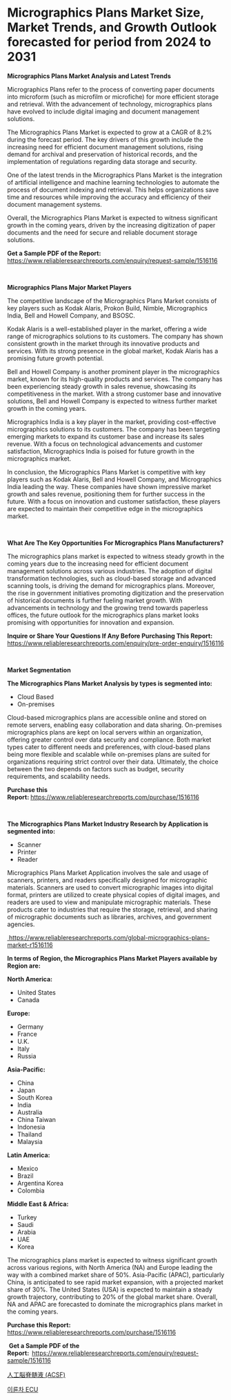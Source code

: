 <p><h1>Micrographics Plans Market Size, Market Trends, and Growth Outlook forecasted for period from 2024 to 2031</h1></p><p><strong>Micrographics Plans Market Analysis and Latest Trends</strong></p>
<p><p>Micrographics Plans refer to the process of converting paper documents into microform (such as microfilm or microfiche) for more efficient storage and retrieval. With the advancement of technology, micrographics plans have evolved to include digital imaging and document management solutions.</p><p>The Micrographics Plans Market is expected to grow at a CAGR of 8.2% during the forecast period. The key drivers of this growth include the increasing need for efficient document management solutions, rising demand for archival and preservation of historical records, and the implementation of regulations regarding data storage and security.</p><p>One of the latest trends in the Micrographics Plans Market is the integration of artificial intelligence and machine learning technologies to automate the process of document indexing and retrieval. This helps organizations save time and resources while improving the accuracy and efficiency of their document management systems.</p><p>Overall, the Micrographics Plans Market is expected to witness significant growth in the coming years, driven by the increasing digitization of paper documents and the need for secure and reliable document storage solutions.</p></p>
<p><strong>Get a Sample PDF of the Report:&nbsp;</strong> <a href="https://www.reliableresearchreports.com/enquiry/request-sample/1516116">https://www.reliableresearchreports.com/enquiry/request-sample/1516116</a></p>
<p>&nbsp;</p>
<p><strong>Micrographics Plans Major Market Players</strong></p>
<p><p>The competitive landscape of the Micrographics Plans Market consists of key players such as Kodak Alaris, Prokon Build, Nimble, Micrographics India, Bell and Howell Company, and BSOSC. </p><p>Kodak Alaris is a well-established player in the market, offering a wide range of micrographics solutions to its customers. The company has shown consistent growth in the market through its innovative products and services. With its strong presence in the global market, Kodak Alaris has a promising future growth potential.</p><p>Bell and Howell Company is another prominent player in the micrographics market, known for its high-quality products and services. The company has been experiencing steady growth in sales revenue, showcasing its competitiveness in the market. With a strong customer base and innovative solutions, Bell and Howell Company is expected to witness further market growth in the coming years.</p><p>Micrographics India is a key player in the market, providing cost-effective micrographics solutions to its customers. The company has been targeting emerging markets to expand its customer base and increase its sales revenue. With a focus on technological advancements and customer satisfaction, Micrographics India is poised for future growth in the micrographics market.</p><p>In conclusion, the Micrographics Plans Market is competitive with key players such as Kodak Alaris, Bell and Howell Company, and Micrographics India leading the way. These companies have shown impressive market growth and sales revenue, positioning them for further success in the future. With a focus on innovation and customer satisfaction, these players are expected to maintain their competitive edge in the micrographics market.</p></p>
<p>&nbsp;</p>
<p><strong>What Are The Key Opportunities For Micrographics Plans Manufacturers?</strong></p>
<p><p>The micrographics plans market is expected to witness steady growth in the coming years due to the increasing need for efficient document management solutions across various industries. The adoption of digital transformation technologies, such as cloud-based storage and advanced scanning tools, is driving the demand for micrographics plans. Moreover, the rise in government initiatives promoting digitization and the preservation of historical documents is further fueling market growth. With advancements in technology and the growing trend towards paperless offices, the future outlook for the micrographics plans market looks promising with opportunities for innovation and expansion.</p></p>
<p><strong>Inquire or Share Your Questions If Any Before Purchasing This Report:</strong> <a href="https://www.reliableresearchreports.com/enquiry/pre-order-enquiry/1516116">https://www.reliableresearchreports.com/enquiry/pre-order-enquiry/1516116</a></p>
<p>&nbsp;</p>
<p><strong>Market Segmentation</strong></p>
<p><strong>The Micrographics Plans Market Analysis by types is segmented into:</strong></p>
<p><ul><li>Cloud Based</li><li>On-premises</li></ul></p>
<p><p>Cloud-based micrographics plans are accessible online and stored on remote servers, enabling easy collaboration and data sharing. On-premises micrographics plans are kept on local servers within an organization, offering greater control over data security and compliance. Both market types cater to different needs and preferences, with cloud-based plans being more flexible and scalable while on-premises plans are suited for organizations requiring strict control over their data. Ultimately, the choice between the two depends on factors such as budget, security requirements, and scalability needs.</p></p>
<p><strong>Purchase this Report:&nbsp;</strong><a href="https://www.reliableresearchreports.com/purchase/1516116">https://www.reliableresearchreports.com/purchase/1516116</a></p>
<p>&nbsp;</p>
<p><strong>The Micrographics Plans Market Industry Research by Application is segmented into:</strong></p>
<p><ul><li>Scanner</li><li>Printer</li><li>Reader</li></ul></p>
<p><p>Micrographics Plans Market Application involves the sale and usage of scanners, printers, and readers specifically designed for micrographic materials. Scanners are used to convert micrographic images into digital format, printers are utilized to create physical copies of digital images, and readers are used to view and manipulate micrographic materials. These products cater to industries that require the storage, retrieval, and sharing of micrographic documents such as libraries, archives, and government agencies.</p></p>
<p><a href="https://www.reliableresearchreports.com/global-micrographics-plans-market-r1516116">&nbsp;https://www.reliableresearchreports.com/global-micrographics-plans-market-r1516116</a></p>
<p><strong>In terms of Region, the Micrographics Plans Market Players available by Region are:</strong></p>
<p>
    <p> <strong> North America: </strong>
        <ul>
            <li>United States</li>
            <li>Canada</li>
        </ul>
        </p> 
    <p> <strong> Europe: </strong>
        <ul>
            <li>Germany</li>
            <li>France</li>
            <li>U.K.</li>
            <li>Italy</li>
            <li>Russia</li>
        </ul>
        </p> 
    <p> <strong> Asia-Pacific: </strong>
        <ul>
            <li>China</li>
            <li>Japan</li>
            <li>South Korea</li>
            <li>India</li>
            <li>Australia</li>
            <li>China Taiwan</li>
            <li>Indonesia</li>
            <li>Thailand</li>
            <li>Malaysia</li>
        </ul>
        </p> 
    <p> <strong> Latin America: </strong>
        <ul>
            <li>Mexico</li>
            <li>Brazil</li>
            <li>Argentina Korea</li>
            <li>Colombia</li>
        </ul>
        </p> 
    <p> <strong> Middle East & Africa: </strong>
        <ul>
            <li>Turkey</li>
            <li>Saudi</li>
            <li>Arabia</li>
            <li>UAE</li>
            <li>Korea</li>
        </ul>
    </p>
    </p>
<p><p>The micrographics plans market is expected to witness significant growth across various regions, with North America (NA) and Europe leading the way with a combined market share of 50%. Asia-Pacific (APAC), particularly China, is anticipated to see rapid market expansion, with a projected market share of 30%. The United States (USA) is expected to maintain a steady growth trajectory, contributing to 20% of the global market share. Overall, NA and APAC are forecasted to dominate the micrographics plans market in the coming years.</p></p>
<p><strong>Purchase this Report: </strong><a href="https://www.reliableresearchreports.com/purchase/1516116">https://www.reliableresearchreports.com/purchase/1516116</a></p>
<p>&nbsp;<strong>Get a Sample PDF of the Report:&nbsp;&nbsp;</strong><a href="https://www.reliableresearchreports.com/enquiry/request-sample/1516116">https://www.reliableresearchreports.com/enquiry/request-sample/1516116</a></p>
<p><strong></strong></p>
<p><p><a href="https://medium.com/@byroalenzuela76845/%E5%9B%BD%E9%9A%9B%E7%9A%84%E3%81%AA%E4%BA%BA%E5%B7%A5%E8%84%B3%E8%84%8A%E9%AB%84%E6%B6%B2-acsf-%E7%94%A3%E6%A5%AD-%E3%82%BF%E3%82%A4%E3%83%97-%E3%82%A2%E3%83%97%E3%83%AA%E3%82%B1%E3%83%BC%E3%82%B7%E3%83%A7%E3%83%B3-%E5%B8%82%E5%A0%B4%E3%83%97%E3%83%AC%E3%83%BC%E3%83%A4%E3%83%BC-%E5%9C%B0%E5%9F%9F%E5%88%A5%E6%88%90%E9%95%B7%E5%88%86%E6%9E%90-%E3%81%8A%E3%82%88%E3%81%B3%E5%B0%86%E6%9D%A5%E3%82%B7%E3%83%8A%E3%83%AA%E3%82%AA-2024%E5%B9%B4-2031%E5%B9%B4-dfccc1be7f9e">人工脳脊髄液 (ACSF)</a></p><p><a href="https://medium.com/@jordanilliamson678678_12326/%EA%B8%80%EB%A1%9C%EB%B2%8C-%EC%98%A4%ED%86%A0%EB%B0%94%EC%9D%B4-ecu-%EC%8B%9C%EC%9E%A5-%EA%B7%9C%EB%AA%A8%EB%8A%94-%EC%82%B0%EC%97%85-%EC%A0%84%EB%A7%9D%EC%97%90-%EB%94%B0%EB%A5%B4%EB%A9%B4-2024%EB%85%84%EB%B6%80%ED%84%B0-2031%EB%85%84%EA%B9%8C%EC%A7%80-%EC%9D%98-%EC%97%B0%ED%8F%89%EA%B7%A0-%EC%84%B1%EC%9E%A5%EB%A5%A0%EC%9D%84-%EA%B2%BD%ED%97%98%ED%95%A0-%EA%B2%83%EC%9C%BC%EB%A1%9C-%EC%98%88%EC%83%81%EB%90%A9%EB%8B%88%EB%8B%A4-9a60a72a748f">이륜차 ECU</a></p></p>